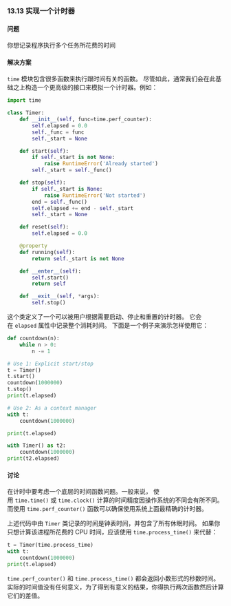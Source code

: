 ### 13.13 实现一个计时器

#### 问题

你想记录程序执行多个任务所花费的时间

#### 解决方案

`time` 模块包含很多函数来执行跟时间有关的函数。 尽管如此，通常我们会在此基础之上构造一个更高级的接口来模拟一个计时器。例如：

```python
import time

class Timer:
    def __init__(self, func=time.perf_counter):
        self.elapsed = 0.0
        self._func = func
        self._start = None

    def start(self):
        if self._start is not None:
            raise RuntimeError('Already started')
        self._start = self._func()

    def stop(self):
        if self._start is None:
            raise RuntimeError('Not started')
        end = self._func()
        self.elapsed += end - self._start
        self._start = None

    def reset(self):
        self.elapsed = 0.0

    @property
    def running(self):
        return self._start is not None

    def __enter__(self):
        self.start()
        return self

    def __exit__(self, *args):
        self.stop()
```

这个类定义了一个可以被用户根据需要启动、停止和重置的计时器。 它会在 `elapsed` 属性中记录整个消耗时间。 下面是一个例子来演示怎样使用它：

```python
def countdown(n):
    while n > 0:
        n -= 1

# Use 1: Explicit start/stop
t = Timer()
t.start()
countdown(1000000)
t.stop()
print(t.elapsed)

# Use 2: As a context manager
with t:
    countdown(1000000)

print(t.elapsed)

with Timer() as t2:
    countdown(1000000)
print(t2.elapsed)
```

#### 讨论

在计时中要考虑一个底层的时间函数问题。一般来说， 使用 `time.time()` 或 `time.clock()` 计算的时间精度因操作系统的不同会有所不同。 而使用 `time.perf_counter()` 函数可以确保使用系统上面最精确的计时器。

上述代码中由 `Timer` 类记录的时间是钟表时间，并包含了所有休眠时间。 如果你只想计算该进程所花费的 CPU 时间，应该使用 `time.process_time()` 来代替：

```python
t = Timer(time.process_time)
with t:
    countdown(1000000)
print(t.elapsed)
```

`time.perf_counter()` 和 `time.process_time()` 都会返回小数形式的秒数时间。 实际的时间值没有任何意义，为了得到有意义的结果，你得执行两次函数然后计算它们的差值。